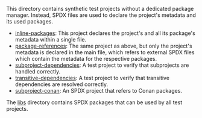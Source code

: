 This directory contains synthetic test projects without a dedicated package manager. Instead, SPDX files are used to
declare the project's metadata and its used packages.

* [inline-packages](inline-packages): This project declares the project's and all its package's metadata within a single
  file.
* [package-references](package-references): The same project as above, but only the project's metadata is declared in
  the main file, which refers to external SPDX files which contain the metadata for the respective packages.
* [subproject-dependencies](subproject-dependencies): A test project to verify that subprojects are handled correctly.
* [transitive-dependencies](transitive-dependencies): A test project to verify that transitive dependencies are resolved
  correctly.
* [subproject-conan](subproject-conan): An SPDX project that refers to Conan packages.

The [libs](libs) directory contains SPDX packages that can be used by all test projects.
